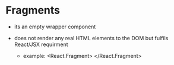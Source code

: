 # Fragments
- its an empty wrapper component
- does not render any real HTML elements to the DOM but fulfils React/JSX requirment

  - example:
      <React.Fragment>
      <AddUser onAddUser={addUserHandler} />
      <UsersList users={usersList} />
    </React.Fragment>
  

